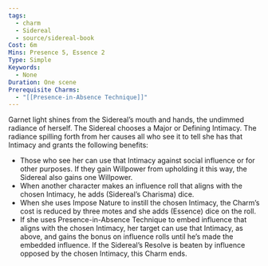 ```yaml
---
tags:
  - charm
  - Sidereal
  - source/sidereal-book
Cost: 6m
Mins: Presence 5, Essence 2
Type: Simple
Keywords:
  - None
Duration: One scene
Prerequisite Charms:
  - "[[Presence-in-Absence Technique]]"
---
```

Garnet light shines from the Sidereal’s mouth and hands, the undimmed radiance of herself. The Sidereal chooses a Major or Defining Intimacy. The radiance spilling forth from her causes all who see it to tell she has that Intimacy and grants the following benefits: 
-  Those who see her can use that Intimacy against social influence or for other purposes. If they gain Willpower from upholding it this way, the Sidereal also gains one Willpower. 
-  When another character makes an influence roll that aligns with the chosen Intimacy, he adds (Sidereal’s Charisma) dice. 
-  When she uses Impose Nature to instill the chosen Intimacy, the Charm’s cost is reduced by three motes and she adds (Essence) dice on the roll. 
-  If she uses Presence-in-Absence Technique to embed influence that aligns with the chosen Intimacy, her target can use that Intimacy, as above, and gains the bonus on influence rolls until he’s made the embedded influence. If the Sidereal’s Resolve is beaten by influence opposed by the chosen Intimacy, this Charm ends.